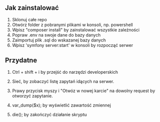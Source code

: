 ## Jak zainstalować
1. Sklonuj całe repo
2. Otwórz folder z pobranymi plikami w konsoli, np. powershell
3. Wpisz "composer install" by zainstalować wszystkie zależności
4. Popraw .env na swoje dane do bazy danych
5. Zaimportuj plik .sql do wskazanej bazy danych
6. Wpisz 'symfony server:start' w konsoli by rozpocząć serwer

## Przydatne

1. Ctrl + shift + i by przejść do narzędzi developerskich
2. Sieć, by zobaczyć listę zapytań idących na serwer.
3. Prawy przycisk myszy i "Otwóz w nowej karcie" na dowolny request by otworzyć zapytanie.

1. var_dump($x); by wyświetlić zawartość zmiennej
2. die(); by zakończyć działanie skryptu
